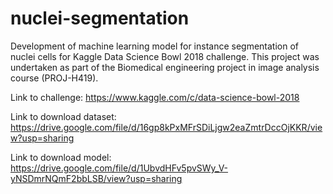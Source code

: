 # nuclei-segmentation

Development of machine learning model for instance segmentation of nuclei cells for Kaggle Data Science Bowl 2018 challenge. This project was undertaken as part of the Biomedical engineering project in image analysis course (PROJ-H419).

Link to challenge: https://www.kaggle.com/c/data-science-bowl-2018

Link to download dataset: https://drive.google.com/file/d/16gp8kPxMFrSDiLjgw2eaZmtrDccOjKKR/view?usp=sharing

Link to download model: https://drive.google.com/file/d/1UbvdHFv5pvSWy_V-yNSDmrNQmF2bbLSB/view?usp=sharing

